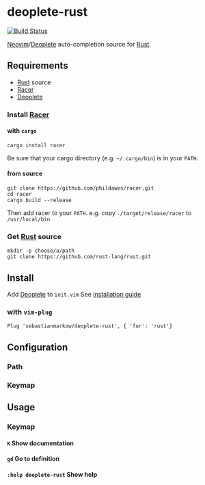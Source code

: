 # deoplete-rust

[![Build Status](http://img.shields.io/travis/sebastianmarkow/deoplete-rust/master.svg?style=flat-square)](https://travis-ci.org/sebastianmarkow/deoplete-rust)

[Neovim][neovim]/[Deoplete][deoplete] auto-completion source for [Rust][rust].


## Requirements

* [Rust][rust] source
* [Racer][racer]
* [Deoplete][deoplete]

### Install [Racer][racer]
#### with `cargo`
    cargo install racer

Be sure that your cargo directory (e.g. `~/.cargo/bin`) is in your `PATH`.
#### from source
    git clone https://github.com/phildawes/racer.git
    cd racer
    cargo build --release

Then add racer to your `PATH`.
e.g. copy `./target/release/racer` to `/usr/local/bin`

### Get [Rust][rust] source
    mkdir -p choose/a/path
    git clone https://github.com/rust-lang/rust.git

## Install
Add [Deoplete][deoplete] to `init.vim`
See [installation guide](https://github.com/Shougo/deoplete.nvim#installation)

### with `vim-plug`
    Plug 'sebastianmarkow/deoplete-rust', { 'for': 'rust'}

## Configuration
### Path
### Keymap

## Usage
### Keymap

#### `K` Show documentation

#### `gd` Go to definition

#### `:help deoplete-rust` Show help


[racer]: https://github.com/phildawes/racer
[neovim]: https://github.com/neovim/neovim
[deoplete]: https://github.com/Shougo/deoplete.nvim
[rust]: https://github.com/rust-lang/rust
